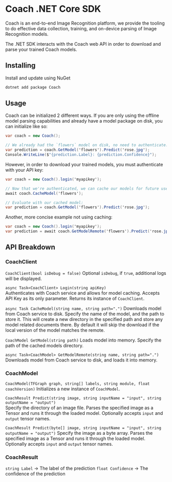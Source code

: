 # Coach .NET Core SDK

Coach is an end-to-end Image Recognition platform, we provide the tooling to do effective data collection, training, and on-device parsing of Image Recognition models.

The .NET SDK interacts with the Coach web API in order to download and parse your trained Coach models.

## Installing
Install and update using NuGet
```bash
dotnet add package Coach
```

## Usage

Coach can be initialized 2 different ways. If you are only using the offline model parsing capabilities and already have a model package on disk, you can initialize like so:

```csharp
var coach = new Coach();

// We already had the `flowers` model on disk, no need to authenticate:
var prediction = coach.GetModel('flowers').Predict('rose.jpg');
Console.WriteLine($"{prediction.Label}: {prediction.Confidence}");
```

However, in order to download your trained models, you must authenticate with your API key:
```csharp
var coach = new Coach().login('myapikey');

// Now that we're authenticated, we can cache our models for future use:
await coach.CacheModel('flowers');

// Evaluate with our cached model:
var prediction = coach.GetModel('flowers').Predict('rose.jpg');
```

Another, more concise example not using caching:
```csharp
var coach = new Coach().login('myapikey');
var prediction = await coach.GetModelRemote('flowers').Predict('rose.jpg');
```

## API Breakdown

### CoachClient
`CoachClient(bool isDebug = false)`
Optional `isDebug`, if `true`, additional logs will be displayed.

`async Task<CoachClient> Login(string apiKey)`  
Authenticates with Coach service and allows for model caching. Accepts API Key as its only parameter. Returns its instance of `CoachClient`.

`async Task CacheModel(string name, string path=".")`
Downloads model from Coach service to disk. Specify the name of the model, and the path to store it. This will create a new directory in the specified path and store any model related documents there. By default it will skip the download if the local version of the model matches the remote.

`CoachModel GetModel(string path)`
Loads model into memory. Specify the path of the cached models directory.

`async Task<CoachModel> GetModelRemote(string name, string path=".")`
Downloads model from Coach service to disk, and loads it into memory.

### CoachModel
`CoachModel(TFGraph graph, string[] labels, string module, float coachVersion)`
Initializes a new instance of `CoachModel`.

`CoachResult Predict(string image, string inputName = "input", string outputName = "output")`  
Specify the directory of an image file. Parses the specified image as a Tensor and runs it through the loaded model. Optionally accepts `input` and `output` tensor names.

`CoachResult Predict(byte[] image, string inputName = "input", string outputName = "output")`
Specify the image as a byte array. Parses the specified image as a Tensor and runs it through the loaded model. Optionally accepts `input` and `output` tensor names.

### CoachResult
`string Label` -> The label of the prediction
`float Confidence` -> The confidence of the prediction